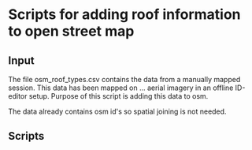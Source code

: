 Scripts for adding roof information to open street map
======================================================

Input
-----
The file osm_roof_types.csv contains the data from a manually mapped session. This data has been mapped on ... aerial imagery in an offline ID-editor setup. Purpose of this script is adding this data to osm.

The data already contains osm id's so spatial joining is not needed.

Scripts
-------







